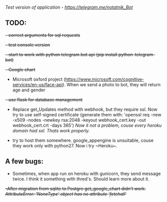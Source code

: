 
*Test version of application - https://telegram.me/notatnik_Bot*

TODO:
------
~~- correct arguments for sql requests~~

~~- test console version~~

~~- start to work with python telegram bot api (pip install python-telegram-bot)~~

~~- Google chart~~

- Microsoft oxford project (https://www.microsoft.com/cognitive-services/en-us/face-api). When we send a photo to bot, they will return age and gender


~~- use flask for database management~~

- Replace get_Updates method with webhook, but they require ssl. Now try to use self-signed certificate (generate them with: 'openssl req -new -x509 -nodes -newkey rsa:2048 -keyout webhook_cert.key -out webhook_cert.crt -days 365')
*Now it not a problem, couse every heroku domain had ssl. Thats work properly.*

- try to host them somewhere. google_appengine is unsuitable, couse they work only with python27. Now i try ~Heroku~.

A few bugs:
-----
- Sometimes, when app run on heroku with gunicorn, they send message twice. I think it something with thred's. Should learn more about it.

~~-After migration from sqlite to Postgre get_google_chart didn't work. *AttributeError: 'NoneType' object has no attribute 'fetchall'*~~

